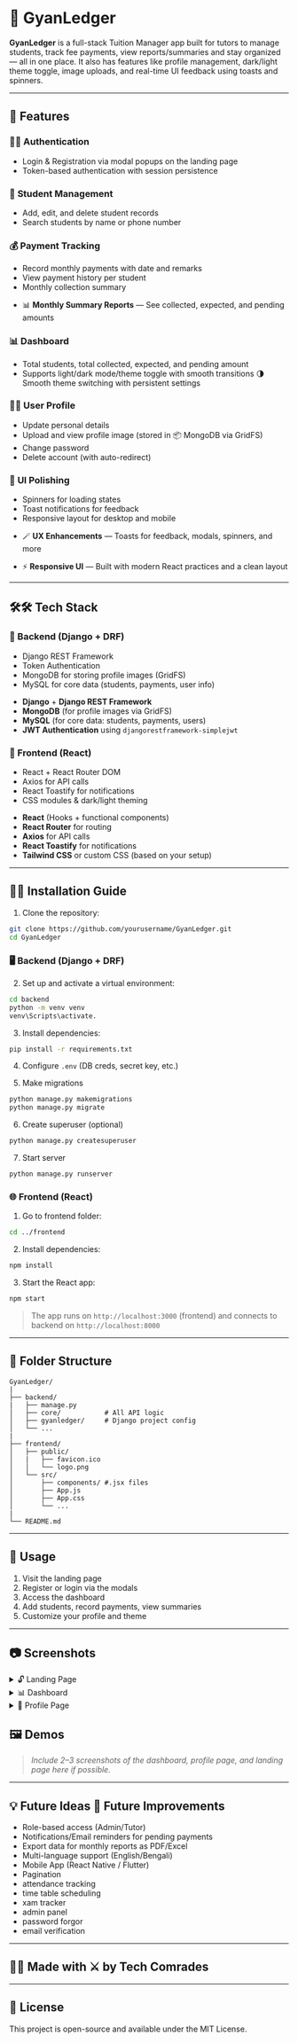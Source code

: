 # 🧾 GyanLedger

**GyanLedger** is a full-stack Tuition Manager app built for tutors to manage students, track fee payments, view reports/summaries and stay organized — all in one place. It also has features like profile management, dark/light theme toggle, image uploads, and real-time UI feedback using toasts and spinners.

---

## 🚀 Features

### 🔐🧾 **Authentication**

  * Login & Registration via modal popups on the landing page
  * Token-based authentication with session persistence

### 👥 **Student Management**

  * Add, edit, and delete student records
  * Search students by name or phone number

### 💰 **Payment Tracking**

  * Record monthly payments with date and remarks
  * View payment history per student
  * Monthly collection summary

- 📊 **Monthly Summary Reports** — See collected, expected, and pending amounts

### 📊 **Dashboard**

  * Total students, total collected, expected, and pending amount
  * Supports light/dark mode/theme toggle with smooth transitions
  🌗 Smooth theme switching with persistent settings

### 📸👤 **User Profile**

  * Update personal details
  * Upload and view profile image (stored in 📦 MongoDB via GridFS)
  * Change password
  * Delete account (with auto-redirect)

### 🎨 **UI Polishing**

  * Spinners for loading states
  * Toast notifications for feedback
  * Responsive layout for desktop and mobile

- 🪄 **UX Enhancements** — Toasts for feedback, modals, spinners, and more

- ⚡ **Responsive UI** — Built with modern React practices and a clean layout

---

## 🛠🛠️ Tech Stack

### 🧠 Backend (Django + DRF)

* Django REST Framework
* Token Authentication
* MongoDB for storing profile images (GridFS)
* MySQL for core data (students, payments, user info)
- **Django** + **Django REST Framework**
- **MongoDB** (for profile images via GridFS)
- **MySQL** (for core data: students, payments, users)
- **JWT Authentication** using `djangorestframework-simplejwt`

### 🎨 Frontend (React)

* React + React Router DOM
* Axios for API calls
* React Toastify for notifications
* CSS modules & dark/light theming
- **React** (Hooks + functional components)
- **React Router** for routing
- **Axios** for API calls
- **React Toastify** for notifications
- **Tailwind CSS** or custom CSS (based on your setup)

---

## 🧰🏁 Installation Guide

1. Clone the repository:

```bash
git clone https://github.com/yourusername/GyanLedger.git
cd GyanLedger
```

### 🖥 Backend (Django + DRF)

2. Set up and activate a virtual environment:

```bash
cd backend
python -m venv venv
venv\Scripts\activate.
```

3. Install dependencies:
```bash
pip install -r requirements.txt
```

4. Configure `.env` (DB creds, secret key, etc.)

5. Make migrations
```bash
python manage.py makemigrations
python manage.py migrate
```

6. Create superuser (optional)
```bash
python manage.py createsuperuser
```

7. Start server
```bash
python manage.py runserver
```

### 🌐 Frontend (React)

1. Go to frontend folder:
```bash
cd ../frontend
```

2. Install dependencies:
```bash
npm install
```

3. Start the React app:
```bash
npm start
```

> The app runs on `http://localhost:3000` (frontend) and connects to backend on `http://localhost:8000`

---

## 📁 Folder Structure

```
GyanLedger/
|
├── backend/
|   ├── manage.py
│   ├── core/           # All API logic
│   ├── gyanledger/     # Django project config
│   └── ...
|
├── frontend/
│   ├── public/
│   |   ├── favicon.ico
│   │   └── logo.png
│   └── src/
│       ├── components/ #.jsx files
│       ├── App.js
│       ├── App.css
│       └── ...
|
└── README.md
```

---

## 🧪 Usage

1. Visit the landing page
2. Register or login via the modals
3. Access the dashboard
4. Add students, record payments, view summaries
5. Customize your profile and theme

---

## 📷 Screenshots

<details>
  <summary>🔓 Landing Page</summary>
  (insert image here)
</details>

<details>
  <summary>📊 Dashboard</summary>
  (insert image here)
</details>

<details>
  <summary>👤 Profile Page</summary>
  (insert image here)
</details>

## 🖼 Demos

> *Include 2–3 screenshots of the dashboard, profile page, and landing page here if possible.*


---

## 💡 Future Ideas 📌 Future Improvements

* Role-based access (Admin/Tutor)
* Notifications/Email reminders for pending payments
* Export data for monthly reports as PDF/Excel
* Multi-language support (English/Bengali)
* Mobile App (React Native / Flutter)
* Pagination
* attendance tracking
* time table scheduling
* xam tracker
* admin panel
* password forgor
* email verification

---

## 🧑‍💻 Made with ⚔️ by Tech Comrades

---

## 📄 License
This project is open-source and available under the MIT License.
